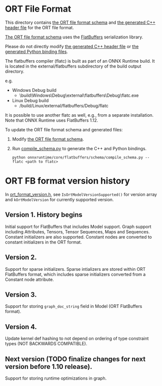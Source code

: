 # ORT File Format
This directory contains [the ORT file format schema](ort.fbs) and [the generated C++ header file](ort.fbs.h) for the ORT file format.

[The ORT file format schema](ort.fbs) uses the [FlatBuffers](https://github.com/google/flatbuffers) serialization library.

Please do not directly modify [the generated C++ header file](ort.fbs.h) or [the generated Python binding files](../ort_flatbuffers_py).

The flatbuffers compiler (flatc) is built as part of an ONNX Runtime build. It is located in the external/flatbuffers subdirectory of the build output directory.

e.g.
  - Windows Debug build
    - \build\Windows\Debug\external\flatbuffers\Debug\flatc.exe
  - Linux Debug build
    - /build/Linux/external/flatbuffers/Debug/flatc

It is possible to use another flatc as well, e.g., from a separate installation. Note that ONNX Runtime uses FlatBuffers 1.12.

To update the ORT file format schema and generated files:
1. Modify [the ORT file format schema](ort.fbs).
2. Run [compile_schema.py](./compile_schema.py) to generate the C++ and Python bindings.

    ```
    python onnxruntime/core/flatbuffers/schema/compile_schema.py --flatc <path to flatc>
    ```

# ORT FB format version history
In [ort_format_version.h](../ort_format_version.h), see `IsOrtModelVersionSupported()` for version array and `kOrtModelVersion` for currently supported version.

## Version 1. History begins
Initial support for FlatBuffers that includes Model support. Graph support including Attributes, Tensors, Tensor Sequences, Maps and Sequences. Constant initializers are also supported. Constant nodes are converted to constant initializers in the ORT format.

## Version 2.
Support for sparse initializers. Sparse intializers are stored within ORT FlatBuffers format, which includes sparse initializers converted from a Constant node attribute.

## Version 3.
Support for storing `graph_doc_string` field in Model (ORT FlatBuffers format).

## Version 4.
Update kernel def hashing to not depend on ordering of type constraint types (NOT BACKWARDS COMPATIBLE).

## Next version (TODO finalize changes for next version before 1.10 release).
Support for storing runtime optimizations in graph.
